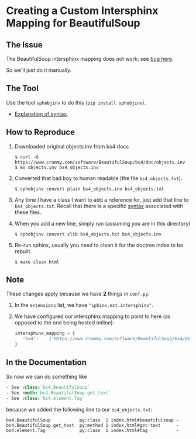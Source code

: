 # Creating a Custom Intersphinx Mapping for BeautifulSoup

## The Issue

The BeautifulSoup intersphinx mapping does not work; see [bug here][bug].

[bug]: https://bugs.launchpad.net/beautifulsoup/+bug/1453370

So we'll just do it manually.

## The Tool

Use the tool `sphobjinv` to do this (`pip install sphobjinv`).

- [Explanation of syntax][syntax].

[syntax]: https://sphinx-objectsinv-encoderdecoder.readthedocs.io/en/latest/syntax.html

## How to Reproduce

1. Downloaded original objects.inv from bs4 docs

   ```console
   $ curl -O https://www.crummy.com/software/BeautifulSoup/bs4/doc/objects.inv
   $ mv objects.inv bs4_objects.inv
   ```

2. Converted that bad boy to human readable (the file `bs4_objects.txt`).

   ```console
   $ sphobjinv convert plain bs4_objects.inv bs4_objects.txt
   ```

3. Any time I have a class I want to add a reference for, just add that line to
   `bs4_objects.txt`.  Recall that there is a specific [syntax][syntax] associated
   with these files.

4. When you add a new line, simply run (assuming you are in this directory)

    ```console
    $ sphobjinv convert zlib bs4_objects.txt bs4_objects.inv
    ```

5. Re-run sphinx, usually you need to clean it for the doctree index to be rebuilt.

   ```console
   $ make clean html
   ```

## Note

These changes apply because we have **2** things in `conf.py`:

1. In the `extensions` list, we have `"sphinx.ext.intersphinx"`.
2. We have configured our intersphinx mapping to point to here (as opposed to the
   one being hosted online):

   ```py
   intersphinx_mapping = {
      'bs4':    ('https://www.crummy.com/software/BeautifulSoup/bs4/doc/', "_intersphinx/bs4_objects.inv")
   }
   ```

## In the Documentation

So now we can do something like

```rst
- See :class:`bs4.BeautifulSoup`
- See :meth:`bs4.BeautifulSoup.get_text`
- See :class:`bs4.element.Tag`
```

because we added the following line to our `bs4_objects.txt`:

```
bs4.BeautifulSoup           py:class  1 index.html#beautifulsoup -
bs4.BeautifulSoup.get_text  py:method 1 index.html#get-text      -
bs4.element.Tag             py:class  1 index.html#tag           -
```
